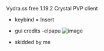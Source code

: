 Vydra.ss
free 1.19.2 Crystal PVP client
-  keybind = Insert

-  gui credits -elpapu
![image](https://github.com/0vel/cwhack_vydra.ss/assets/134466741/edf4e40d-1dd7-4385-8c35-3f8879204a26)

-  skidded by me
